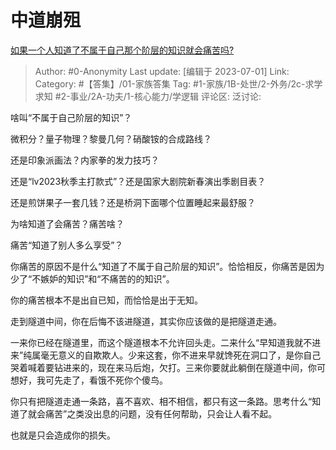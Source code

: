 # 中道崩殂
[如果一个人知道了不属于自己那个阶层的知识就会痛苦吗?](https://www.zhihu.com/question/574047474/answer/3072613807)

> Author: #0-Anonymity
> Last update: [编辑于 2023-07-01]
> Link:
> Category: #【答集】/01-家族答集 
> Tag: #1-家族/1B-处世/2-外务/2c-求学求知 #2-事业/2A-功夫/1-核心能力/学逻辑
> 评论区:
> 泛讨论:

啥叫“不属于自己阶层的知识”？

微积分？量子物理？黎曼几何？硝酸铵的合成路线？

还是印象派画法？内家拳的发力技巧？

还是“lv2023秋季主打款式”？还是国家大剧院新春演出季剧目表？

还是煎饼果子一套几钱？还是桥洞下面哪个位置睡起来最舒服？

为啥知道了会痛苦？痛苦啥？

痛苦“知道了别人多么享受”？

你痛苦的原因不是什么“知道了不属于自己阶层的知识”。恰恰相反，你痛苦是因为少了“不嫉妒的知识”和“不痛苦的的知识”。

你的痛苦根本不是出自已知，而恰恰是出于无知。

走到隧道中间，你在后悔不该进隧道，其实你应该做的是把隧道走通。

一来你已经在隧道里，而这个隧道根本不允许回头走。二来什么“早知道我就不进来”纯属毫无意义的自欺欺人。少来这套，你不进来早就馋死在洞口了，是你自己哭着喊着要钻进来的，现在来马后炮，欠打。三来你要就此躺倒在隧道中间，你可想好，我可先走了，看饿不死你个傻鸟。

你只有把隧道走通一条路，喜不喜欢、相不相信，都只有这一条路。思考什么“知道了就会痛苦”之类没出息的问题，没有任何帮助，只会让人看不起。

也就是只会造成你的损失。
